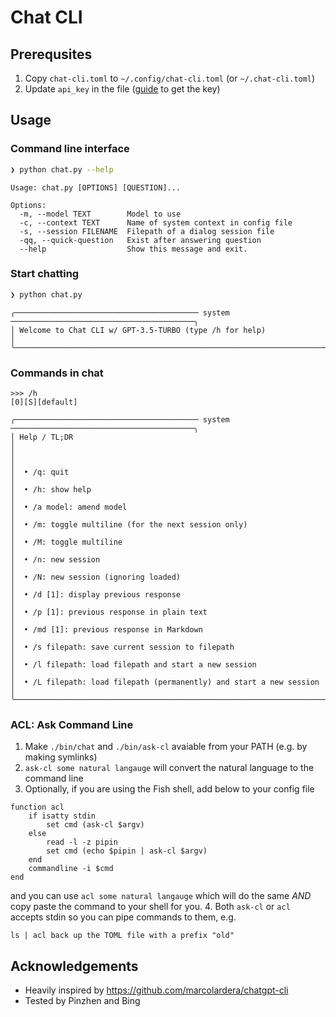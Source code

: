 # Chat CLI

## Prerequsites

1. Copy `chat-cli.toml` to `~/.config/chat-cli.toml` (or `~/.chat-cli.toml`)
2. Update `api_key` in the file ([guide](https://help.openai.com/en/articles/4936850-where-do-i-find-my-secret-api-key) to get the key)

## Usage

### Command line interface

```sh
❯ python chat.py --help
```

```
Usage: chat.py [OPTIONS] [QUESTION]...

Options:
  -m, --model TEXT        Model to use
  -c, --context TEXT      Name of system context in config file
  -s, --session FILENAME  Filepath of a dialog session file
  -qq, --quick-question   Exist after answering question
  --help                  Show this message and exit.
```

### Start chatting

```sh
❯ python chat.py
```

```
╭───────────────────────────────────────── system ─────────────────────────────────────────╮
│ Welcome to Chat CLI w/ GPT-3.5-TURBO (type /h for help)                                  │
╰──────────────────────────────────────────────────────────────────────────────────────────╯
```

### Commands in chat
```
>>> /h                                                                       [0][S][default]
```

```
╭───────────────────────────────────────── system ─────────────────────────────────────────╮
│ Help / TL;DR                                                                             │
│                                                                                          │
│  • /q: quit                                                                              │
│  • /h: show help                                                                         │
│  • /a model: amend model                                                                 │
│  • /m: toggle multiline (for the next session only)                                      │
│  • /M: toggle multiline                                                                  │
│  • /n: new session                                                                       │
│  • /N: new session (ignoring loaded)                                                     │
│  • /d [1]: display previous response                                                     │
│  • /p [1]: previous response in plain text                                               │
│  • /md [1]: previous response in Markdown                                                │
│  • /s filepath: save current session to filepath                                         │
│  • /l filepath: load filepath and start a new session                                    │
│  • /L filepath: load filepath (permanently) and start a new session                      │
╰──────────────────────────────────────────────────────────────────────────────────────────╯
```

### ACL: Ask Command Line

1. Make `./bin/chat` and `./bin/ask-cl` avaiable from your PATH (e.g. by making symlinks)
2. `ask-cl some natural langauge` will convert the natural language to the command line
3. Optionally, if you are using the Fish shell, add below to your config file
```fish
function acl
    if isatty stdin
        set cmd (ask-cl $argv)
    else
        read -l -z pipin
        set cmd (echo $pipin | ask-cl $argv)
    end
    commandline -i $cmd
end
```
and you can use `acl some natural langauge` which will do the same *AND* copy paste the command to your shell for you.
4. Both `ask-cl` or `acl` accepts stdin so you can pipe commands to them, e.g.
``` fish
ls | acl back up the TOML file with a prefix "old"
```

## Acknowledgements

- Heavily inspired by https://github.com/marcolardera/chatgpt-cli
- Tested by Pinzhen and Bing
